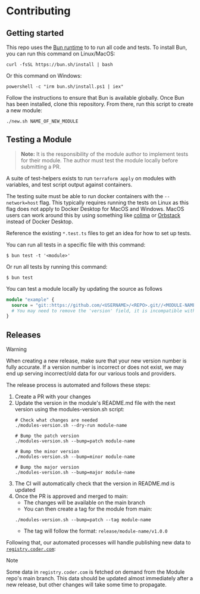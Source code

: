 # Contributing

## Getting started

This repo uses the [Bun runtime](https://bun.sh/) to to run all code and tests. To install Bun, you can run this command on Linux/MacOS:

```shell
curl -fsSL https://bun.sh/install | bash
```

Or this command on Windows:

```shell
powershell -c "irm bun.sh/install.ps1 | iex"
```

Follow the instructions to ensure that Bun is available globally. Once Bun has been installed, clone this repository. From there, run this script to create a new module:

```shell
./new.sh NAME_OF_NEW_MODULE
```

## Testing a Module

> **Note:** It is the responsibility of the module author to implement tests for their module. The author must test the module locally before submitting a PR.

A suite of test-helpers exists to run `terraform apply` on modules with variables, and test script output against containers.

The testing suite must be able to run docker containers with the `--network=host` flag. This typically requires running the tests on Linux as this flag does not apply to Docker Desktop for MacOS and Windows. MacOS users can work around this by using something like [colima](https://github.com/abiosoft/colima) or [Orbstack](https://orbstack.dev/) instead of Docker Desktop.

Reference the existing `*.test.ts` files to get an idea for how to set up tests.

You can run all tests in a specific file with this command:

```shell
$ bun test -t '<module>'
```

Or run all tests by running this command:

```shell
$ bun test
```

You can test a module locally by updating the source as follows

```tf
module "example" {
  source = "git::https://github.com/<USERNAME>/<REPO>.git//<MODULE-NAME>?ref=<BRANCH-NAME>"
  # You may need to remove the 'version' field, it is incompatible with some sources.
}
```

## Releases

> [!WARNING]
> When creating a new release, make sure that your new version number is fully accurate. If a version number is incorrect or does not exist, we may end up serving incorrect/old data for our various tools and providers.

The release process is automated and follows these steps:

1. Create a PR with your changes
2. Update the version in the module's README.md file with the next version using the modules-version.sh script:
   ```shell
   # Check what changes are needed
   ./modules-version.sh --dry-run module-name
   
   # Bump the patch version
   ./modules-version.sh --bump=patch module-name
   
   # Bump the minor version
   ./modules-version.sh --bump=minor module-name
   
   # Bump the major version
   ./modules-version.sh --bump=major module-name
   ```
3. The CI will automatically check that the version in README.md is updated
4. Once the PR is approved and merged to main:
   - The changes will be available on the main branch
   - You can then create a tag for the module from main:
   ```shell
   ./modules-version.sh --bump=patch --tag module-name
   ```
   - The tag will follow the format: `release/module-name/v1.0.0`

Following that, our automated processes will handle publishing new data to [`registry.coder.com`](https://registry.coder.com):

> [!NOTE]
> Some data in `registry.coder.com` is fetched on demand from the Module repo's main branch. This data should be updated almost immediately after a new release, but other changes will take some time to propagate.
